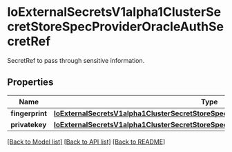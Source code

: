 # IoExternalSecretsV1alpha1ClusterSecretStoreSpecProviderOracleAuthSecretRef

SecretRef to pass through sensitive information.
## Properties
Name | Type | Description | Notes
------------ | ------------- | ------------- | -------------
**fingerprint** | [**IoExternalSecretsV1alpha1ClusterSecretStoreSpecProviderOracleAuthSecretRefFingerprint**](IoExternalSecretsV1alpha1ClusterSecretStoreSpecProviderOracleAuthSecretRefFingerprint.md) |  | 
**privatekey** | [**IoExternalSecretsV1alpha1ClusterSecretStoreSpecProviderOracleAuthSecretRefPrivatekey**](IoExternalSecretsV1alpha1ClusterSecretStoreSpecProviderOracleAuthSecretRefPrivatekey.md) |  | 

[[Back to Model list]](../README.md#documentation-for-models) [[Back to API list]](../README.md#documentation-for-api-endpoints) [[Back to README]](../README.md)


